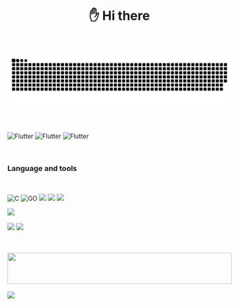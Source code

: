 <h1 align="center">

✋ Hi there 
</h1>

<br />

![github contribution grid snake animation](https://github.com/artlukm/snake/blob/output/github-contribution-grid-snake-dark.svg)

<br />

<!--### **Work with IoT/Embedded systems.**-->
<br />

![Flutter](https://img.shields.io/badge/STM8-ffd200?style=for-the-badge&logo=appveyor)
![Flutter](https://img.shields.io/badge/STM32-2690ff?style=for-the-badge&logo=appveyor&logoColor=violet)
![Flutter](https://img.shields.io/badge/<AT32>-ff0000?style=for-the-badge&logo=appveyor&logoColor=ffd200)

<br />

### **Language and tools**
<br />

![C](https://img.shields.io/badge/C-43ff64d9?style=for-the-badge&logo=C)
![GO](https://img.shields.io/badge/Go-27e1f5?style=for-the-badge&logo=GO&logoColor=violet)
<img src="https://img.shields.io/badge/Visual Studio Code-0078d7?&style=for-the-badge&logo=visual-studio-code&logoColor=white"/>
<img src="https://img.shields.io/badge/Github-000?&style=for-the-badge&logo=github"/>
<img src="https://img.shields.io/badge/CubeIDE-00F?&style=for-the-badge&logo="/>

<p>

![](https://github-profile-summary-cards.vercel.app/api/cards/profile-details?username=artlukm&theme=2077)

![](http://github-profile-summary-cards.vercel.app/api/cards/repos-per-language?username=artlukm&theme=2077)
![](https://github-profile-summary-cards.vercel.app/api/cards/stats?username=artlukm&theme=2077)
<!--[![Top Langs](https://github-readme-stats.vercel.app/api/top-langs/?username=artlukm&langs_count=8)](https://github.com/anuraghazra/github-readme-stats)-->

<br />

<!--<img src="https://github.com/artlukm/artlukm/blob/main/assets/bobs-burger-tina-belcher.gif" alt="The Unlimited" width="400" align="center"/>-->

<br />
<!--📏LINE-->
<img src="https://i.imgur.com/dBaSKWF.gif" height="70" width="100%">

![](https://komarev.com/ghpvc/?username=artlukm)

